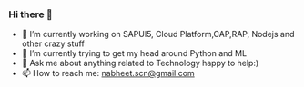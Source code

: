 ### Hi there 👋
- 🔭 I’m currently working on SAPUI5, Cloud Platform,CAP,RAP, Nodejs and other crazy stuff
- 🌱 I’m currently trying to get my head around Python and ML
- 💬 Ask me about anything related to Technology happy to help:)
- 📫 How to reach me: nabheet.scn@gmail.com

